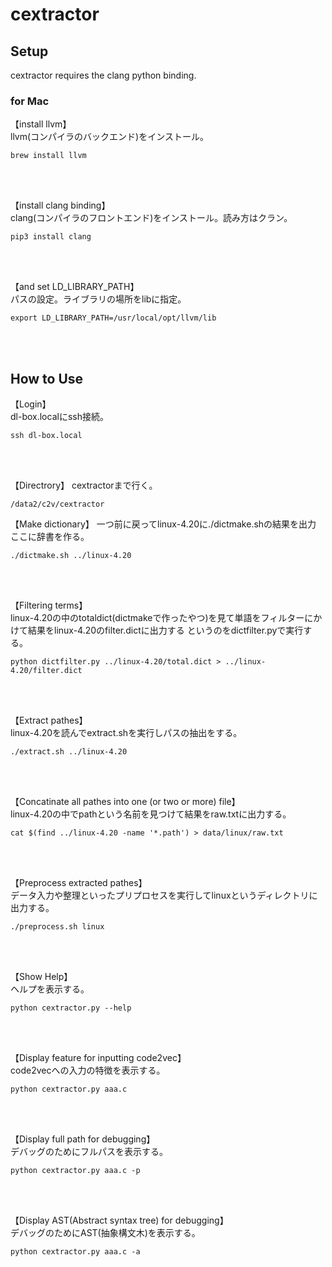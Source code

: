  <!-- -*- coding: utf-8 -*- -->

# cextractor

## Setup
cextractor requires the clang python binding.

### for Mac

【install llvm】  
llvm(コンパイラのバックエンド)をインストール。

	brew install llvm
<br />
<br />

【install clang binding】  
clang(コンパイラのフロントエンド)をインストール。読み方はクラン。

	pip3 install clang  
<br />
<br />

【and set LD_LIBRARY_PATH】  
パスの設定。ライブラリの場所をlibに指定。

	export LD_LIBRARY_PATH=/usr/local/opt/llvm/lib
 
<br />
<br />

## How to Use

【Login】  
dl-box.localにssh接続。

	ssh dl-box.local  

<br />
<br />

【Directrory】
cextractorまで行く。

	/data2/c2v/cextractor


【Make dictionary】
一つ前に戻ってlinux-4.20に./dictmake.shの結果を出力 ここに辞書を作る。

	./dictmake.sh ../linux-4.20

<br />
<br />

【Filtering terms】  
linux-4.20の中のtotaldict(dictmakeで作ったやつ)を見て単語をフィルターにかけて結果をlinux-4.20のfilter.dictに出力する というのをdictfilter.pyで実行する。

	python dictfilter.py ../linux-4.20/total.dict > ../linux-4.20/filter.dict
> 

<br />
<br />

【Extract pathes】  
linux-4.20を読んでextract.shを実行しパスの抽出をする。

	./extract.sh ../linux-4.20

<br />
<br />

【Concatinate all pathes into one (or two or more) file】  
linux-4.20の中でpathという名前を見つけて結果をraw.txtに出力する。

	cat $(find ../linux-4.20 -name '*.path') > data/linux/raw.txt


<br />
<br />

【Preprocess extracted pathes】  
データ入力や整理といったプリプロセスを実行してlinuxというディレクトリに出力する。

	./preprocess.sh linux

<br />
<br />

【Show Help】  
ヘルプを表示する。

	python cextractor.py --help

<br />
<br />

【Display feature for inputting code2vec】  
code2vecへの入力の特徴を表示する。

	python cextractor.py aaa.c 

<br />
<br />

【Display full path for debugging】  
デバッグのためにフルパスを表示する。

	python cextractor.py aaa.c -p 

<br />
<br />

【Display AST(Abstract syntax tree) for debugging】  
デバッグのためにAST(抽象構文木)を表示する。

	python cextractor.py aaa.c -a
